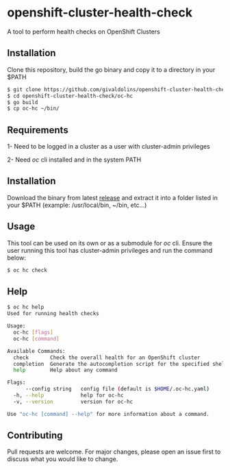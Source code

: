 # openshift-cluster-health-check

A tool to perform health checks on OpenShift Clusters

## Installation

Clone this repository, build the go binary and copy it to a directory in your $PATH

```bash
$ git clone https://github.com/givaldolins/openshift-cluster-health-check.git
$ cd openshift-cluster-health-check/oc-hc
$ go build
$ cp oc-hc ~/bin/
```

## Requirements
1- Need to be logged in a cluster as a user with cluster-admin privileges

2- Need _oc_ cli installed and in the system PATH

## Installation
Download the binary from latest [release](https://github.com/givaldolins/openshift-cluster-health-check/releases/latest) and extract it into a folder listed in your $PATH (example: /usr/local/bin, ~/bin, etc...)

## Usage
This tool can be used on its own or as a submodule for _oc_ cli.
Ensure the user running this tool has cluster-admin privileges and run the command below:

```bash
$ oc hc check
```

## Help
```bash
$ oc hc help
Used for running health checks

Usage:
  oc-hc [flags]
  oc-hc [command]

Available Commands:
  check       Check the overall health for an OpenShift cluster
  completion  Generate the autocompletion script for the specified shell
  help        Help about any command

Flags:
      --config string   config file (default is $HOME/.oc-hc.yaml)
  -h, --help            help for oc-hc
  -v, --version         version for oc-hc

Use "oc-hc [command] --help" for more information about a command.
```

## Contributing

Pull requests are welcome. For major changes, please open an issue first
to discuss what you would like to change.
